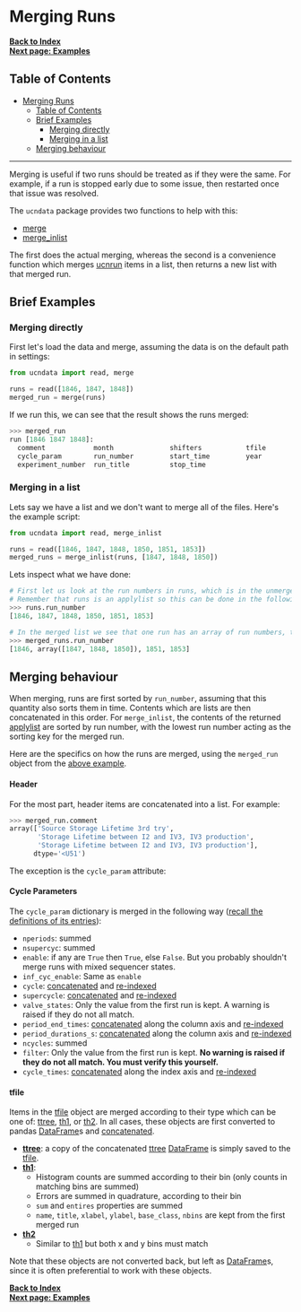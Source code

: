 # Merging Runs

[**Back to Index**](index.md)\
[**Next page: Examples**](examples.md)

## Table of Contents

- [Merging Runs](#merging-runs)
  - [Table of Contents](#table-of-contents)
  - [Brief Examples](#brief-examples)
    - [Merging directly](#merging-directly)
    - [Merging in a list](#merging-in-a-list)
  - [Merging behaviour](#merging-behaviour)

---

Merging is useful if two runs should be treated as if they were the same. For example, if a run is stopped early due to some issue, then restarted once that issue was resolved.

The `ucndata` package provides two functions to help with this:

* [merge]
* [merge_inlist]

The first does the actual merging, whereas the second is a convenience function which merges [ucnrun] items in a list, then returns a new list with that merged run.

## Brief Examples

### Merging directly

First let's load the data and merge, assuming the data is on the default path in settings:
```python
from ucndata import read, merge

runs = read([1846, 1847, 1848])
merged_run = merge(runs)
```

If we run this, we can see that the result shows the runs merged:
```python
>>> merged_run
run [1846 1847 1848]:
  comment            month              shifters           tfile
  cycle_param        run_number         start_time         year
  experiment_number  run_title          stop_time
```

### Merging in a list

Lets say we have a list and we don't want to merge all of the files. Here's the example script:
```python
from ucndata import read, merge_inlist

runs = read([1846, 1847, 1848, 1850, 1851, 1853])
merged_runs = merge_inlist(runs, [1847, 1848, 1850])
```

Lets inspect what we have done:

```python
# First let us look at the run numbers in runs, which is in the unmerged state
# Remember that runs is an applylist so this can be done in the following way
>>> runs.run_number
[1846, 1847, 1848, 1850, 1851, 1853]

# In the merged list we see that one run has an array of run numbers, this is the merged run
>>> merged_runs.run_number
[1846, array([1847, 1848, 1850]), 1851, 1853]
```

## Merging behaviour

When merging, runs are first sorted by `run_number`, assuming that this quantity also sorts them in time. Contents which are lists are then concatenated in this order. For `merge_inlist`, the contents of the returned [applylist] are sorted by run number, with the lowest run number acting as the sorting key for the merged run.

Here are the specifics on how the runs are merged, using the `merged_run` object from the [above example](#merging-directly).

#### Header

For the most part, header items are concatenated into a list. For example:

```python
>>> merged_run.comment
array(['Source Storage Lifetime 3rd try',
       'Storage Lifetime between I2 and IV3, IV3 production',
       'Storage Lifetime between I2 and IV3, IV3 production'],
      dtype='<U51')
```

The exception is the `cycle_param` attribute:

#### Cycle Parameters

The `cycle_param` dictionary is merged in the following way ([recall the definitions of its entries](./gettingstarted.md#cycle_param)):

* `nperiods`: summed
* `nsupercyc`: summed
* `enable`: if any are `True` then `True`, else `False`. But you probably shouldn't merge runs with mixed sequencer states.
* `inf_cyc_enable`: Same as `enable`
* `cycle`: [concatenated] and [re-indexed]
* `supercycle`: [concatenated] and [re-indexed]
* `valve_states`: Only the value from the first run is kept. A warning is raised if they do not all match.
* `period_end_times`: [concatenated] along the column axis and [re-indexed]
* `period_durations_s`: [concatenated] along the column axis and [re-indexed]
* `ncycles`: summed
* `filter`: Only the value from the first run is kept. **No warning is raised if they do not all match. You must verify this yourself.**
* `cycle_times`: [concatenated] along the index axis and [re-indexed]

#### tfile

Items in the [tfile] object are merged according to their type which can be one of: [ttree], [th1], or [th2]. In all cases, these objects are first converted to pandas [DataFrame]s and [concatenated].

* **[ttree]**: a copy of the concatenated [ttree] [DataFrame] is simply saved to the [tfile].
* **[th1]**:
  * Histogram counts are summed according to their bin (only counts in matching bins are summed)
  * Errors are summed in quadrature, according to their bin
  * `sum` and `entires` properties are summed
  * `name`, `title`, `xlabel`, `ylabel`, `base_class`, `nbins` are kept from the first merged run
* **[th2]**
  * Similar to [th1] but both x and y bins must match

Note that these objects are not converted back, but left as [DataFrame]s, since it is often preferential to work with these objects.



[**Back to Index**](index.md)\
[**Next page: Examples**](examples.md)

[concatenated]: https://pandas.pydata.org/pandas-docs/stable/reference/api/pandas.concat.html#pandas.concat
[re-indexed]: https://pandas.pydata.org/pandas-docs/stable/reference/api/pandas.DataFrame.reset_index.html
[tfile]: ./gettingstarted.md#tfile
[DataFrame]: https://pandas.pydata.org/pandas-docs/stable/reference/api/pandas.DataFrame.html
[ttree]:https://github.com/ucn-triumf/rootloader/blob/main/docs/rootloader/ttree.md
[th1]:https://github.com/ucn-triumf/rootloader/blob/main/docs/rootloader/th1.md
[th2]:https://github.com/ucn-triumf/rootloader/blob/main/docs/rootloader/th2.md
[attrdict]:https://github.com/ucn-triumf/rootloader/blob/main/docs/rootloader/attrdict.md
[rootloader]: https://github.com/ucn-triumf/rootloader
[ucnrun]: ../docs/ucnrun.md
[ucncycle]: ../docs/ucncycle.md
[ucnperiod]: ../docs/ucnperiod.md
[applylist]: ../docs/applylist.md
[read]: ../docs/read.md
[merge]: ../docs/merge.md#merge
[merge_inlist]: ../docs/merge.md#merge_inlist